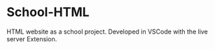 # School-HTML
HTML website as a school project.
Developed in VSCode with the live server Extension.
